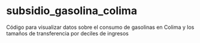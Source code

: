 # subsidio_gasolina_colima
Código para visualizar datos sobre el consumo de gasolinas en Colima y los tamaños de transferencia por deciles de ingresos
